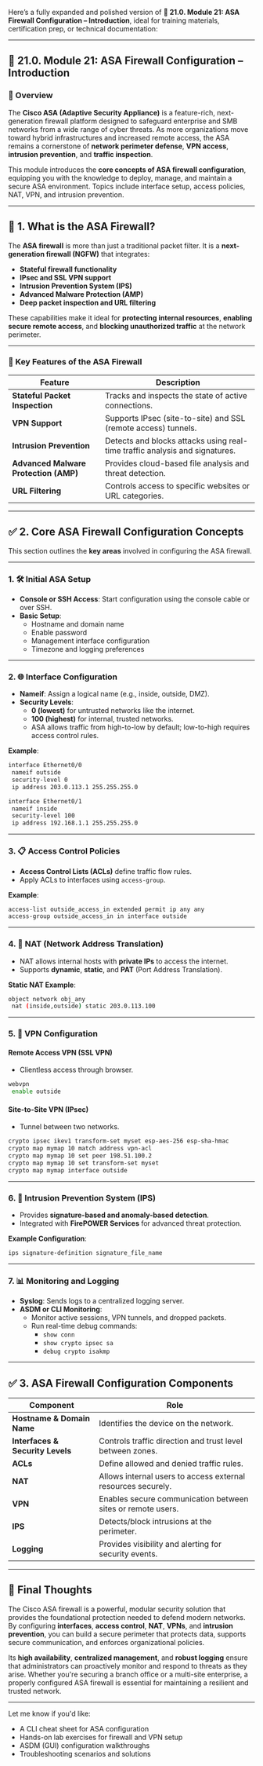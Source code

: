 Here’s a fully expanded and polished version of **🔐 21.0. Module 21: ASA Firewall Configuration – Introduction**, ideal for training materials, certification prep, or technical documentation:

---

## 🔐 21.0. Module 21: ASA Firewall Configuration – Introduction

### 🔎 Overview

The **Cisco ASA (Adaptive Security Appliance)** is a feature-rich, next-generation firewall platform designed to safeguard enterprise and SMB networks from a wide range of cyber threats. As more organizations move toward hybrid infrastructures and increased remote access, the ASA remains a cornerstone of **network perimeter defense**, **VPN access**, **intrusion prevention**, and **traffic inspection**.

This module introduces the **core concepts of ASA firewall configuration**, equipping you with the knowledge to deploy, manage, and maintain a secure ASA environment. Topics include interface setup, access policies, NAT, VPN, and intrusion prevention.

---

## 🌟 1. What is the ASA Firewall?

The **ASA firewall** is more than just a traditional packet filter. It is a **next-generation firewall (NGFW)** that integrates:

- **Stateful firewall functionality**
- **IPsec and SSL VPN support**
- **Intrusion Prevention System (IPS)**
- **Advanced Malware Protection (AMP)**
- **Deep packet inspection and URL filtering**

These capabilities make it ideal for **protecting internal resources**, **enabling secure remote access**, and **blocking unauthorized traffic** at the network perimeter.

---

### 🔐 Key Features of the ASA Firewall

| Feature                       | Description                                                                 |
|------------------------------|-----------------------------------------------------------------------------|
| **Stateful Packet Inspection** | Tracks and inspects the state of active connections.                        |
| **VPN Support**                | Supports IPsec (site-to-site) and SSL (remote access) tunnels.              |
| **Intrusion Prevention**       | Detects and blocks attacks using real-time traffic analysis and signatures. |
| **Advanced Malware Protection (AMP)** | Provides cloud-based file analysis and threat detection.       |
| **URL Filtering**              | Controls access to specific websites or URL categories.                     |

---

## ✅ 2. Core ASA Firewall Configuration Concepts

This section outlines the **key areas** involved in configuring the ASA firewall.

---

### 1. 🛠 Initial ASA Setup
- **Console or SSH Access**: Start configuration using the console cable or over SSH.
- **Basic Setup**:
  - Hostname and domain name
  - Enable password
  - Management interface configuration
  - Timezone and logging preferences

---

### 2. 🌐 Interface Configuration
- **Nameif**: Assign a logical name (e.g., inside, outside, DMZ).
- **Security Levels**:
  - **0 (lowest)** for untrusted networks like the internet.
  - **100 (highest)** for internal, trusted networks.
  - ASA allows traffic from high-to-low by default; low-to-high requires access control rules.

**Example**:
```bash
interface Ethernet0/0
 nameif outside
 security-level 0
 ip address 203.0.113.1 255.255.255.0

interface Ethernet0/1
 nameif inside
 security-level 100
 ip address 192.168.1.1 255.255.255.0
```

---

### 3. 📋 Access Control Policies
- **Access Control Lists (ACLs)** define traffic flow rules.
- Apply ACLs to interfaces using `access-group`.

**Example**:
```bash
access-list outside_access_in extended permit ip any any
access-group outside_access_in in interface outside
```

---

### 4. 🔁 NAT (Network Address Translation)
- NAT allows internal hosts with **private IPs** to access the internet.
- Supports **dynamic**, **static**, and **PAT** (Port Address Translation).

**Static NAT Example**:
```bash
object network obj_any
 nat (inside,outside) static 203.0.113.100
```

---

### 5. 🔐 VPN Configuration

#### **Remote Access VPN (SSL VPN)**
- Clientless access through browser.
```bash
webvpn
 enable outside
```

#### **Site-to-Site VPN (IPsec)**
- Tunnel between two networks.
```bash
crypto ipsec ikev1 transform-set myset esp-aes-256 esp-sha-hmac
crypto map mymap 10 match address vpn-acl
crypto map mymap 10 set peer 198.51.100.2
crypto map mymap 10 set transform-set myset
crypto map mymap interface outside
```

---

### 6. 🚨 Intrusion Prevention System (IPS)
- Provides **signature-based and anomaly-based detection**.
- Integrated with **FirePOWER Services** for advanced threat protection.

**Example Configuration**:
```bash
ips signature-definition signature_file_name
```

---

### 7. 📊 Monitoring and Logging
- **Syslog**: Sends logs to a centralized logging server.
- **ASDM or CLI Monitoring**:
  - Monitor active sessions, VPN tunnels, and dropped packets.
  - Run real-time debug commands:
    - `show conn`
    - `show crypto ipsec sa`
    - `debug crypto isakmp`

---

## ✅ 3. ASA Firewall Configuration Components

| Component                    | Role                                                                 |
|-----------------------------|----------------------------------------------------------------------|
| **Hostname & Domain Name**   | Identifies the device on the network.                               |
| **Interfaces & Security Levels** | Controls traffic direction and trust level between zones.           |
| **ACLs**                     | Define allowed and denied traffic rules.                            |
| **NAT**                      | Allows internal users to access external resources securely.        |
| **VPN**                      | Enables secure communication between sites or remote users.         |
| **IPS**                      | Detects/block intrusions at the perimeter.                          |
| **Logging**                  | Provides visibility and alerting for security events.               |

---

## 🚀 Final Thoughts

The Cisco ASA firewall is a powerful, modular security solution that provides the foundational protection needed to defend modern networks. By configuring **interfaces**, **access control**, **NAT**, **VPNs**, and **intrusion prevention**, you can build a secure perimeter that protects data, supports secure communication, and enforces organizational policies.

Its **high availability**, **centralized management**, and **robust logging** ensure that administrators can proactively monitor and respond to threats as they arise. Whether you're securing a branch office or a multi-site enterprise, a properly configured ASA firewall is essential for maintaining a resilient and trusted network.

---

Let me know if you'd like:
- A CLI cheat sheet for ASA configuration  
- Hands-on lab exercises for firewall and VPN setup  
- ASDM (GUI) configuration walkthroughs  
- Troubleshooting scenarios and solutions